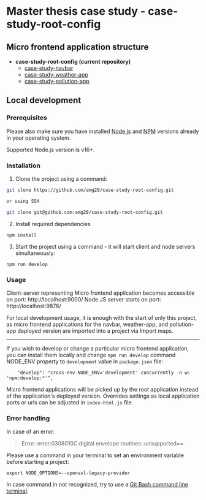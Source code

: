 # Master thesis case study - case-study-root-config

## Micro frontend application structure

+ **case-study-root-config (current repository)**
    + [case-study-navbar](https://github.com/amg28/case-study-navbar)
    + [case-study-weather-app](https://github.com/amg28/case-study-weather-app)
    + [case-study-pollution-app](https://github.com/amg28/case-study-pollution-app)

## Local development

### Prerequisites
Please also make sure you have installed [Node.js](https://nodejs.org/en/) and [NPM](https://www.npmjs.com/) versions already in your operating system.

Supported Node.js version is v16+.

### Installation 

1. Clone the project using a command:
```sh
git clone https://github.com/amg28/case-study-root-config.git

or using SSH

git clone git@github.com:amg28/case-study-root-config.git
```

2. Install required dependencies
```
npm install
```

3. Start the project using a command - it will start client and node servers simultaneously:
```
npm run develop
```

### Usage

Client-server representing Micro frontend application becomes accessible on port: http://localhost:9000/
Node.JS server starts on port: http://localhost:9876/

For local development usage, it is enough with the start of only this project, as micro frontend applications for the navbar, weather-app, and pollution-app deployed version are imported into a project via Import maps.

---

If you wish to develop or change a particular micro frontend application, you can install them locally and change `npm run develop` command NODE_ENV property to `development` value in `package.json` file:
```
    "develop": "cross-env NODE_ENV='development' concurrently -n w: 'npm:develop:*'",
```
Micro frontend applications will be picked up by the root application instead of the application's deployed version.
Overrides settings as local application ports or urls can be adjusted in `index-html.js` file.

### Error handling

In case of an error: 
> Error: error:0308010C:digital envelope routines::unsupported==

Please use a command in your terminal to set an environment variable before starting a project:
```
export NODE_OPTIONS=--openssl-legacy-provider
```

In case command in not recognized, try to use a [Git Bash command line terminal](https://git-scm.com/downloads).
